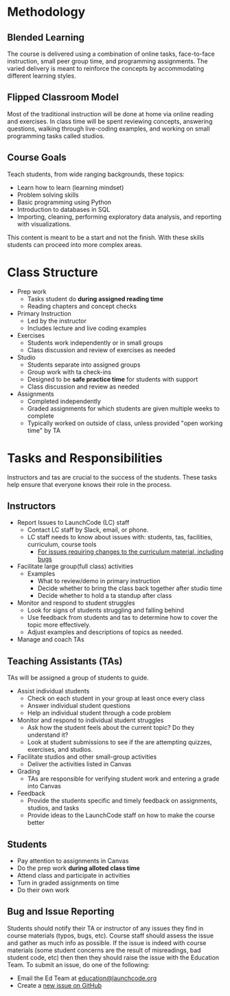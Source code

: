# Methodology

## Blended Learning

The course is delivered using a combination of online tasks, face-to-face instruction, small peer group time, and programming assignments. The varied delivery is meant to reinforce the concepts by accommodating different learning styles.

## Flipped Classroom Model

Most of the traditional instruction will be done at home via online reading and exercises. In class time will be spent reviewing concepts, answering questions, walking through live-coding examples, and working on small programming tasks called studios.

## Course Goals

Teach students, from wide ranging backgrounds, these topics:

* Learn how to learn (learning mindset)
* Problem solving skills
* Basic programming using Python
* Introduction to databases in SQL
* Importing, cleaning, performing exploratory data analysis, and reporting with visualizations.

This content is meant to be a start and not the finish. With these skills students can proceed into more complex areas.

# Class Structure

* Prep work
  * Tasks student do **during assigned reading time**
  * Reading chapters and concept checks
* Primary Instruction
  * Led by the instructor
  * Includes lecture and live coding examples
* Exercises
  * Students work independently or in small groups
  * Class discussion and review of exercises as needed
* Studio
  * Students separate into assigned groups
  * Group work with ta check-ins
  * Designed to be **safe practice time** for students with support
  * Class discussion and review as needed
* Assignments
  * Completed independently
  * Graded assignments for which students are given multiple weeks to complete
  * Typically worked on outside of class, unless provided "open working time" by TA

# Tasks and Responsibilities
Instructors and tas are crucial to the success of the students. These tasks help ensure that everyone knows
their role in the process.

## Instructors

* Report Issues to LaunchCode (LC) staff
  * Contact LC staff by Slack, email, or phone.
  * LC staff needs to know about issues with: students, tas, facilities, curriculum, course tools
    * [For issues requiring changes to the curriculum material, including bugs](https://github.com/LaunchCodeEducation/COURSE_NAME/wiki/Course-Overview-and-Structure#Bug-and-Issue-Reporting)
* Facilitate large group(full class) activities
  * Examples
    * What to review/demo in primary instruction
    * Decide whether to bring the class back together after studio time
    * Decide whether to hold a ta standup after class
* Monitor and respond to student struggles
  * Look for signs of students struggling and falling behind
  * Use feedback from students and tas to determine how to cover the topic more effectively.
  * Adjust examples and descriptions of topics as needed.
* Manage and coach TAs

## Teaching Assistants (TAs)

TAs will be assigned a group of students to guide.

* Assist individual students
  * Check on each student in your group at least once every class
  * Answer individual student questions
  * Help an individual student through a code problem
* Monitor and respond to individual student struggles
  * Ask how the student feels about the current topic? Do they understand it?
  * Look at student submissions to see if the are attempting quizzes, exercises, and studios.
* Facilitate studios and other small-group activities
  * Deliver the activities listed in Canvas
* Grading
  * TAs are responsible for verifying student work and entering a grade into Canvas
* Feedback
  * Provide the students specific and timely feedback on assignments, studios, and tasks
  * Provide ideas to the LaunchCode staff on how to make the course better

## Students

* Pay attention to assignments in Canvas
* Do the prep work **during alloted class time**
* Attend class and participate in activities
* Turn in graded assignments on time
* Do their own work

## Bug and Issue Reporting

Students should notify their TA or instructor of any issues they find in course materials (typos, bugs, etc). Course staff should assess the issue and gather as much info as possible. If the issue is indeed with course materials (some student concerns are the result of misreadings, bad student code, etc) then then they should raise the issue with the Education Team. To submit an issue, do one of the following:

- Email the Ed Team at education@launchcode.org
- Create a [new issue on GitHub](https://github.com/LaunchCodeEducation/COURSE_NAME/issues)